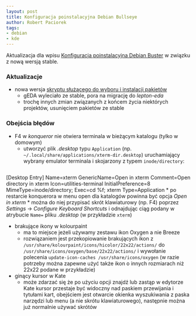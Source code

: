 ```yaml
---
layout: post
title: Konfiguracja poinstalacyjna Debian Bullseye
author: Robert Paciorek
tags:
- debian
- kde
---
```


Aktualizacja dla wpisu [Konfiguracja poinstalacyjna Debian Buster](/2020/07/01/buster-post-install.html) w związku z nową wersją stable.

### Aktualizacje

* nowa wersja [skryptu służącego do wyboru i instalacji pakietów](/files/bullseye-post-install.sh)
	* gEDA wyleciało ze stable, pora na migrację do *lepton-eda*
	* trochę innych zmian związanych z końcem życia niektórych projektów, usunięciem pakietów ze stable

### Obejścia błędów

* F4 w *konqueror* nie otwiera terminala w bieżącym katalogu (tylko w domowym)
	<!--* [rozwiązanie problemu na forum KDE](https://forum.kde.org/viewtopic.php?f=18&t=170599#p449680)-->
	* utworzyć plik *.desktop* typu `Application` (np. `~/.local/share/applications/xterm-dir.desktop`) uruchamiający wybrany emulator terminala i skojarzony z typem `inode/directory`:
	<pre>
[Desktop Entry]
Name=xterm
GenericName=Open in xterm
Comment=Open directory in xterm
Icon=utilities-terminal
InitialPreference=8
MimeType=inode/directory;
Exec=cd %f; xterm
Type=Application
	</pre>
	* po restarcie konquerora w menu open dla katalogów powinna być opcja *Open in xterm*
	* można do niej przypisać skrót klawiaturowy (np. F4) poprzez *Settings* → *Configure Keyboard Shortcuts* i odnajdując ciąg podany w atrybucie `Name=` pliku *.desktop* (w przykładzie `xterm`)
* brakujące ikony w kolourpaint
	* ma to miejsce jeżeli używamy zestawu ikon Oxygen a nie Breeze
	* rozwiązaniem jest przekopiowanie brakujących ikon z `/usr/share/kolourpaint/icons/hicolor/22x22/actions/` do `/usr/share/icons/oxygen/base/22x22/actions/` i wywołanie polecenia `update-icon-caches /usr/share/icons/oxygen` (w razie potrzeby można zapewne użyć także ikon o innych rozmiarach niż 22x22 podane w przykładzie)
* ginący kursor w Kate
	* może zdarzać się że po użyciu opcji znajdź lub zastąp w edytorze Kate kursor przestaje być widoczny nad paskiem przewijania i tytułami kart, obejściem jest otwarcie okienka wyszukiwania z paska narzędzi lub menu (a nie skrótu klawiaturowego), następnie można już normalnie używać skrótów

